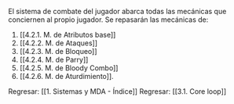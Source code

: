
El sistema de combate del jugador abarca todas las mecánicas que conciernen al propio jugador. Se repasarán las mecánicas de:

1. [[4.2.1. M. de Atributos base]]
2. [[4.2.2. M. de Ataques]]
3. [[4.2.3. M. de Bloqueo]]
4. [[4.2.4. M. de Parry]]
5. [[4.2.5. M. de Bloody Combo]]
6. [[4.2.6. M. de Aturdimiento]].


Regresar: [[1. Sistemas y MDA - Índice]]
Regresar: [[3.1. Core loop]]